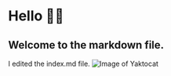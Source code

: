 # Hello 👋🏻
## Welcome to the markdown file.


I edited the index.md file.
![Image of Yaktocat](https://octodex.github.com/images/yaktocat.png)
